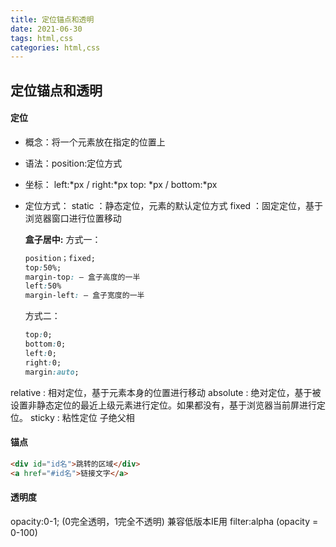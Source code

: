 ```yaml
---
title: 定位锚点和透明
date: 2021-06-30
tags: html,css
categories: html,css
---
```


## 定位锚点和透明

#### 定位

- 概念：将一个元素放在指定的位置上
- 语法：position:定位方式
- 坐标：
    left:*px / right:*px
    top: *px / bottom:*px

- 定位方式：
    static ：静态定位，元素的默认定位方式
    fixed ：固定定位，基于浏览器窗口进行位置移动

    <!--more-->
    **盒子居中:**
    方式一：
    ```css
    position；fixed;
    top:50%;
    margin-top: — 盒子高度的一半
    left:50%
    margin-left: — 盒子宽度的一半
    ```
    方式二：
    ```css
    top:0;
    bottom:0;
    left:0;
    right:0;
    margin:auto;
    ```
relative : 相对定位，基于元素本身的位置进行移动
absolute : 绝对定位，基于被设置非静态定位的最近上级元素进行定位。如果都没有，基于浏览器当前屏进行定位。
sticky : 粘性定位 
子绝父相


#### 锚点
```html
<div id="id名">跳转的区域</div>
<a href="#id名">链接文字</a>
```


#### 透明度
opacity:0-1; (0完全透明，1完全不透明)
兼容低版本IE用 filter:alpha (opacity = 0-100)


